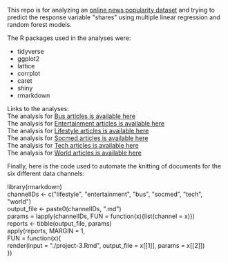 This repo is for analyzing an [online news popularity dataset](https://archive.ics.uci.edu/ml/datasets/Online+News+Popularity)
and trying to predict the response variable "shares" using multiple linear regression and random forest models.  

The R packages used in the analyses were:
* tidyverse  
* ggplot2
* lattice
* corrplot  
* caret  
* shiny  
* rmarkdown  

Links to the analyses:  
The analysis for [Bus articles is available here](bus.html)  
The analysis for [Entertainment articles is available here](entertainment.html)  
The analysis for [Lifestyle articles is available here](lifestyle.html)  
The analysis for [Socmed articles is available here](socmed.html)  
The analysis for [Tech articles is available here](tech.html)  
The analysis for [World articles is available here](world.html)  

Finally, here is the code used to automate the knitting of documents for the six different data channels:  

library(rmarkdown)  
channelIDs <- c("lifestyle", "entertainment", "bus", "socmed", "tech", "world")  
output_file <- paste0(channelIDs, ".md")  
params = lapply(channelIDs, FUN = function(x){list(channel = x)})  
reports <- tibble(output_file, params)  
apply(reports, MARGIN = 1,  
      FUN = function(x){  
        render(input = "./project-3.Rmd", output_file = x[[1]], params = x[[2]])  
      })  
 
